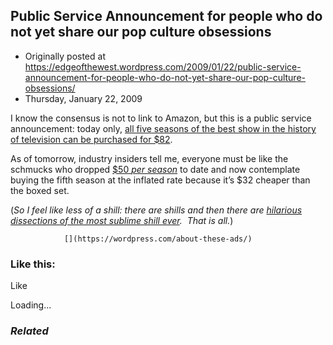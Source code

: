 ## Public Service Announcement for people who do not yet share our pop culture obsessions

 * Originally posted at https://edgeofthewest.wordpress.com/2009/01/22/public-service-announcement-for-people-who-do-not-yet-share-our-pop-culture-obsessions/
 * Thursday, January 22, 2009

I know the consensus is not to link to Amazon, but this is a public service announcement: today only, [all five seasons of the best show in the history of television can be purchased for $82](http://www.amazon.com/exec/obidos/ASIN/B001FA1P1W/diesekoschmar-20).

As of tomorrow, industry insiders tell me, everyone must be like the schmucks who dropped [$50 _per season_](http://www.amazon.com/exec/obidos/ASIN/B0002ERXC2/diesekoschmar-20) to date and now contemplate buying the fifth season at the inflated rate because it’s $32 cheaper than the boxed set.

(_So I feel like less of a shill: there are shills and then there are [hilarious dissections of the most sublime shill ever](http://joeposnanski.com/JoeBlog/2009/01/07/snuggies/).  That is all._)

		

			

				[](https://wordpress.com/about-these-ads/)
				

					
				

			

		

### Like this:

Like

 
Loading...

[]()

### _Related_

